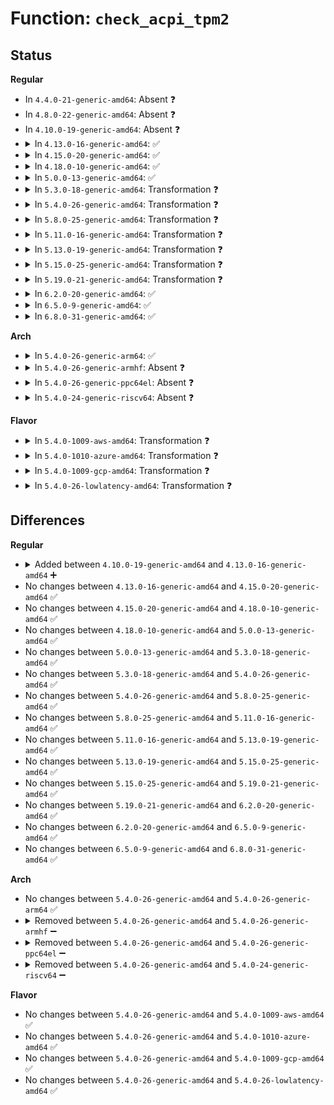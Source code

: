 # Function: <code>check_acpi_tpm2</code>

## Status
<b>Regular</b>
<ul>
<li>
In <code>4.4.0-21-generic-amd64</code>: Absent ❓
</li>
<li>
In <code>4.8.0-22-generic-amd64</code>: Absent ❓
</li>
<li>
In <code>4.10.0-19-generic-amd64</code>: Absent ❓
</li>
<li>
<details>
<summary>In <code>4.13.0-16-generic-amd64</code>: ✅</summary>

```c
int check_acpi_tpm2(struct device * dev)
```

```json
{
  "name": "check_acpi_tpm2",
  "collision_type": "Unique Static",
  "inline_type": "No",
  "funcs": [
    {
      "addr": 18446744071584869184,
      "name": "check_acpi_tpm2",
      "external": false,
      "loc": "drivers/char/tpm/tpm_tis.c:103",
      "file": "drivers/char/tpm/tpm_tis.c",
      "inline": "seen, unknown",
      "caller_inline": [],
      "caller_func": [
        "drivers/char/tpm/tpm_tis.c:tpm_tis_plat_probe",
        "drivers/char/tpm/tpm_tis.c:tpm_tis_pnp_init"
      ]
    }
  ],
  "symbols": [
    {
      "addr": 18446744071584869184,
      "name": "check_acpi_tpm2",
      "section": ".text",
      "bind": "STB_LOCAL",
      "size": 158
    }
  ]
}
```
</details>
</li>
<li>
<details>
<summary>In <code>4.15.0-20-generic-amd64</code>: ✅</summary>

```c
int check_acpi_tpm2(struct device * dev)
```

```json
{
  "name": "check_acpi_tpm2",
  "collision_type": "Unique Static",
  "inline_type": "No",
  "funcs": [
    {
      "addr": 18446744071585289216,
      "name": "check_acpi_tpm2",
      "external": false,
      "loc": "drivers/char/tpm/tpm_tis.c:104",
      "file": "drivers/char/tpm/tpm_tis.c",
      "inline": "seen, unknown",
      "caller_inline": [],
      "caller_func": [
        "drivers/char/tpm/tpm_tis.c:tpm_tis_plat_probe",
        "drivers/char/tpm/tpm_tis.c:tpm_tis_pnp_init"
      ]
    }
  ],
  "symbols": [
    {
      "addr": 18446744071585289216,
      "name": "check_acpi_tpm2",
      "section": ".text",
      "bind": "STB_LOCAL",
      "size": 158
    }
  ]
}
```
</details>
</li>
<li>
<details>
<summary>In <code>4.18.0-10-generic-amd64</code>: ✅</summary>

```c
int check_acpi_tpm2(struct device * dev)
```

```json
{
  "name": "check_acpi_tpm2",
  "collision_type": "Unique Static",
  "inline_type": "No",
  "funcs": [
    {
      "addr": 18446744071585527584,
      "name": "check_acpi_tpm2",
      "external": false,
      "loc": "drivers/char/tpm/tpm_tis.c:104",
      "file": "drivers/char/tpm/tpm_tis.c",
      "inline": "seen, unknown",
      "caller_inline": [],
      "caller_func": [
        "drivers/char/tpm/tpm_tis.c:tpm_tis_plat_probe",
        "drivers/char/tpm/tpm_tis.c:tpm_tis_pnp_init"
      ]
    }
  ],
  "symbols": [
    {
      "addr": 18446744071585527584,
      "name": "check_acpi_tpm2",
      "section": ".text",
      "bind": "STB_LOCAL",
      "size": 158
    }
  ]
}
```
</details>
</li>
<li>
<details>
<summary>In <code>5.0.0-13-generic-amd64</code>: ✅</summary>

```c
int check_acpi_tpm2(struct device * dev)
```

```json
{
  "name": "check_acpi_tpm2",
  "collision_type": "Unique Static",
  "inline_type": "No",
  "funcs": [
    {
      "addr": 18446744071585651680,
      "name": "check_acpi_tpm2",
      "external": false,
      "loc": "drivers/char/tpm/tpm_tis.c:104",
      "file": "drivers/char/tpm/tpm_tis.c",
      "inline": "seen, unknown",
      "caller_inline": [],
      "caller_func": [
        "drivers/char/tpm/tpm_tis.c:tpm_tis_plat_probe",
        "drivers/char/tpm/tpm_tis.c:tpm_tis_pnp_init"
      ]
    }
  ],
  "symbols": [
    {
      "addr": 18446744071585651680,
      "name": "check_acpi_tpm2",
      "section": ".text",
      "bind": "STB_LOCAL",
      "size": 158
    }
  ]
}
```
</details>
</li>
<li>
<details>
<summary>In <code>5.3.0-18-generic-amd64</code>: Transformation ❓</summary>

```c
int check_acpi_tpm2(struct device * dev)
```

```json
{
  "name": "check_acpi_tpm2",
  "collision_type": "Unique Static",
  "inline_type": "No",
  "funcs": [
    {
      "addr": 0,
      "name": "check_acpi_tpm2",
      "external": false,
      "loc": "drivers/char/tpm/tpm_tis.c:100",
      "file": "drivers/char/tpm/tpm_tis.c",
      "inline": "seen, unknown",
      "caller_inline": [],
      "caller_func": [
        "drivers/char/tpm/tpm_tis.c:tpm_tis_plat_probe",
        "drivers/char/tpm/tpm_tis.c:tpm_tis_pnp_init"
      ]
    }
  ],
  "symbols": [
    {
      "addr": 18446744071585876256,
      "name": "check_acpi_tpm2",
      "section": ".text",
      "bind": "STB_LOCAL",
      "size": 146
    },
    {
      "addr": 18446744071585877223,
      "name": "check_acpi_tpm2.cold",
      "section": ".text",
      "bind": "STB_LOCAL",
      "size": 25
    }
  ]
}
```
</details>
</li>
<li>
<details>
<summary>In <code>5.4.0-26-generic-amd64</code>: Transformation ❓</summary>

```c
int check_acpi_tpm2(struct device * dev)
```

```json
{
  "name": "check_acpi_tpm2",
  "collision_type": "Unique Static",
  "inline_type": "No",
  "funcs": [
    {
      "addr": 0,
      "name": "check_acpi_tpm2",
      "external": false,
      "loc": "drivers/char/tpm/tpm_tis.c:100",
      "file": "drivers/char/tpm/tpm_tis.c",
      "inline": "seen, unknown",
      "caller_inline": [],
      "caller_func": [
        "drivers/char/tpm/tpm_tis.c:tpm_tis_plat_probe",
        "drivers/char/tpm/tpm_tis.c:tpm_tis_pnp_init"
      ]
    }
  ],
  "symbols": [
    {
      "addr": 18446744071586018816,
      "name": "check_acpi_tpm2",
      "section": ".text",
      "bind": "STB_LOCAL",
      "size": 146
    },
    {
      "addr": 18446744071586019783,
      "name": "check_acpi_tpm2.cold",
      "section": ".text",
      "bind": "STB_LOCAL",
      "size": 25
    }
  ]
}
```
</details>
</li>
<li>
<details>
<summary>In <code>5.8.0-25-generic-amd64</code>: Transformation ❓</summary>

```c
int check_acpi_tpm2(struct device * dev)
```

```json
{
  "name": "check_acpi_tpm2",
  "collision_type": "Unique Static",
  "inline_type": "No",
  "funcs": [
    {
      "addr": 0,
      "name": "check_acpi_tpm2",
      "external": false,
      "loc": "drivers/char/tpm/tpm_tis.c:100",
      "file": "drivers/char/tpm/tpm_tis.c",
      "inline": "seen, unknown",
      "caller_inline": [],
      "caller_func": [
        "drivers/char/tpm/tpm_tis.c:tpm_tis_plat_probe",
        "drivers/char/tpm/tpm_tis.c:tpm_tis_pnp_init"
      ]
    }
  ],
  "symbols": [
    {
      "addr": 18446744071586757344,
      "name": "check_acpi_tpm2",
      "section": ".text",
      "bind": "STB_LOCAL",
      "size": 144
    },
    {
      "addr": 18446744071586758295,
      "name": "check_acpi_tpm2.cold",
      "section": ".text",
      "bind": "STB_LOCAL",
      "size": 25
    }
  ]
}
```
</details>
</li>
<li>
<details>
<summary>In <code>5.11.0-16-generic-amd64</code>: Transformation ❓</summary>

```c
int check_acpi_tpm2(struct device * dev)
```

```json
{
  "name": "check_acpi_tpm2",
  "collision_type": "Unique Static",
  "inline_type": "No",
  "funcs": [
    {
      "addr": 0,
      "name": "check_acpi_tpm2",
      "external": false,
      "loc": "drivers/char/tpm/tpm_tis.c:123",
      "file": "drivers/char/tpm/tpm_tis.c",
      "inline": "seen, unknown",
      "caller_inline": [],
      "caller_func": [
        "drivers/char/tpm/tpm_tis.c:tpm_tis_plat_probe",
        "drivers/char/tpm/tpm_tis.c:tpm_tis_pnp_init"
      ]
    }
  ],
  "symbols": [
    {
      "addr": 18446744071586848896,
      "name": "check_acpi_tpm2",
      "section": ".text",
      "bind": "STB_LOCAL",
      "size": 144
    },
    {
      "addr": 18446744071591473314,
      "name": "check_acpi_tpm2.cold",
      "section": ".text",
      "bind": "STB_LOCAL",
      "size": 25
    }
  ]
}
```
</details>
</li>
<li>
<details>
<summary>In <code>5.13.0-19-generic-amd64</code>: Transformation ❓</summary>

```c
int check_acpi_tpm2(struct device * dev)
```

```json
{
  "name": "check_acpi_tpm2",
  "collision_type": "Unique Static",
  "inline_type": "No",
  "funcs": [
    {
      "addr": 0,
      "name": "check_acpi_tpm2",
      "external": false,
      "loc": "drivers/char/tpm/tpm_tis.c:123",
      "file": "drivers/char/tpm/tpm_tis.c",
      "inline": "seen, unknown",
      "caller_inline": [],
      "caller_func": [
        "drivers/char/tpm/tpm_tis.c:tpm_tis_plat_probe",
        "drivers/char/tpm/tpm_tis.c:tpm_tis_pnp_init"
      ]
    }
  ],
  "symbols": [
    {
      "addr": 18446744071586729328,
      "name": "check_acpi_tpm2",
      "section": ".text",
      "bind": "STB_LOCAL",
      "size": 144
    },
    {
      "addr": 18446744071591414558,
      "name": "check_acpi_tpm2.cold",
      "section": ".text",
      "bind": "STB_LOCAL",
      "size": 25
    }
  ]
}
```
</details>
</li>
<li>
<details>
<summary>In <code>5.15.0-25-generic-amd64</code>: Transformation ❓</summary>

```c
int check_acpi_tpm2(struct device * dev)
```

```json
{
  "name": "check_acpi_tpm2",
  "collision_type": "Unique Static",
  "inline_type": "No",
  "funcs": [
    {
      "addr": 0,
      "name": "check_acpi_tpm2",
      "external": false,
      "loc": "drivers/char/tpm/tpm_tis.c:123",
      "file": "drivers/char/tpm/tpm_tis.c",
      "inline": "seen, unknown",
      "caller_inline": [],
      "caller_func": [
        "drivers/char/tpm/tpm_tis.c:tpm_tis_plat_probe",
        "drivers/char/tpm/tpm_tis.c:tpm_tis_pnp_init"
      ]
    }
  ],
  "symbols": [
    {
      "addr": 18446744071587281056,
      "name": "check_acpi_tpm2",
      "section": ".text",
      "bind": "STB_LOCAL",
      "size": 144
    },
    {
      "addr": 18446744071592466623,
      "name": "check_acpi_tpm2.cold",
      "section": ".text",
      "bind": "STB_LOCAL",
      "size": 25
    }
  ]
}
```
</details>
</li>
<li>
<details>
<summary>In <code>5.19.0-21-generic-amd64</code>: Transformation ❓</summary>

```c
int check_acpi_tpm2(struct device * dev)
```

```json
{
  "name": "check_acpi_tpm2",
  "collision_type": "Unique Static",
  "inline_type": "No",
  "funcs": [
    {
      "addr": 0,
      "name": "check_acpi_tpm2",
      "external": false,
      "loc": "drivers/char/tpm/tpm_tis.c:123",
      "file": "drivers/char/tpm/tpm_tis.c",
      "inline": "seen, unknown",
      "caller_inline": [],
      "caller_func": [
        "drivers/char/tpm/tpm_tis.c:tpm_tis_plat_probe",
        "drivers/char/tpm/tpm_tis.c:tpm_tis_pnp_init"
      ]
    }
  ],
  "symbols": [
    {
      "addr": 18446744071588593120,
      "name": "check_acpi_tpm2",
      "section": ".text",
      "bind": "STB_LOCAL",
      "size": 161
    },
    {
      "addr": 18446744071594336701,
      "name": "check_acpi_tpm2.cold",
      "section": ".text",
      "bind": "STB_LOCAL",
      "size": 25
    }
  ]
}
```
</details>
</li>
<li>
<details>
<summary>In <code>6.2.0-20-generic-amd64</code>: ✅</summary>

```c
int check_acpi_tpm2(struct device * dev)
```

```json
{
  "name": "check_acpi_tpm2",
  "collision_type": "Unique Static",
  "inline_type": "No",
  "funcs": [
    {
      "addr": 18446744071590051216,
      "name": "check_acpi_tpm2",
      "external": false,
      "loc": "drivers/char/tpm/tpm_tis.c:123",
      "file": "drivers/char/tpm/tpm_tis.c",
      "inline": "seen, unknown",
      "caller_inline": [],
      "caller_func": [
        "drivers/char/tpm/tpm_tis.c:tpm_tis_plat_probe",
        "drivers/char/tpm/tpm_tis.c:tpm_tis_pnp_init"
      ]
    }
  ],
  "symbols": [
    {
      "addr": 18446744071590051216,
      "name": "check_acpi_tpm2",
      "section": ".text",
      "bind": "STB_LOCAL",
      "size": 192
    }
  ]
}
```
</details>
</li>
<li>
<details>
<summary>In <code>6.5.0-9-generic-amd64</code>: ✅</summary>

```c
int check_acpi_tpm2(struct device * dev)
```

```json
{
  "name": "check_acpi_tpm2",
  "collision_type": "Unique Static",
  "inline_type": "No",
  "funcs": [
    {
      "addr": 18446744071590362096,
      "name": "check_acpi_tpm2",
      "external": false,
      "loc": "drivers/char/tpm/tpm_tis.c:226",
      "file": "drivers/char/tpm/tpm_tis.c",
      "inline": "seen, unknown",
      "caller_inline": [],
      "caller_func": [
        "drivers/char/tpm/tpm_tis.c:tpm_tis_plat_probe",
        "drivers/char/tpm/tpm_tis.c:tpm_tis_pnp_init"
      ]
    }
  ],
  "symbols": [
    {
      "addr": 18446744071590362096,
      "name": "check_acpi_tpm2",
      "section": ".text",
      "bind": "STB_LOCAL",
      "size": 192
    }
  ]
}
```
</details>
</li>
<li>
<details>
<summary>In <code>6.8.0-31-generic-amd64</code>: ✅</summary>

```c
int check_acpi_tpm2(struct device * dev)
```

```json
{
  "name": "check_acpi_tpm2",
  "collision_type": "Unique Static",
  "inline_type": "No",
  "funcs": [
    {
      "addr": 18446744071590703744,
      "name": "check_acpi_tpm2",
      "external": false,
      "loc": "drivers/char/tpm/tpm_tis.c:138",
      "file": "drivers/char/tpm/tpm_tis.c",
      "inline": "seen, unknown",
      "caller_inline": [],
      "caller_func": [
        "drivers/char/tpm/tpm_tis.c:tpm_tis_plat_probe",
        "drivers/char/tpm/tpm_tis.c:tpm_tis_pnp_init"
      ]
    }
  ],
  "symbols": [
    {
      "addr": 18446744071590703744,
      "name": "check_acpi_tpm2",
      "section": ".text",
      "bind": "STB_LOCAL",
      "size": 192
    }
  ]
}
```
</details>
</li>
</ul>
<b>Arch</b>
<ul>
<li>
<details>
<summary>In <code>5.4.0-26-generic-arm64</code>: ✅</summary>

```c
int check_acpi_tpm2(struct device * dev)
```

```json
{
  "name": "check_acpi_tpm2",
  "collision_type": "Unique Static",
  "inline_type": "No",
  "funcs": [
    {
      "addr": 18446603336498817232,
      "name": "check_acpi_tpm2",
      "external": false,
      "loc": "drivers/char/tpm/tpm_tis.c:100",
      "file": "drivers/char/tpm/tpm_tis.c",
      "inline": "seen, unknown",
      "caller_inline": [],
      "caller_func": [
        "drivers/char/tpm/tpm_tis.c:tpm_tis_plat_probe",
        "drivers/char/tpm/tpm_tis.c:tpm_tis_pnp_init"
      ]
    }
  ],
  "symbols": [
    {
      "addr": 18446603336498817232,
      "name": "check_acpi_tpm2",
      "section": ".text",
      "bind": "STB_LOCAL",
      "size": 192
    }
  ]
}
```
</details>
</li>
<li>
<details>
<summary>In <code>5.4.0-26-generic-armhf</code>: Absent ❓</summary>

```json
{
  "name": "check_acpi_tpm2",
  "collision_type": "Unique Static",
  "inline_type": "Full",
  "funcs": [
    {
      "addr": 0,
      "name": "check_acpi_tpm2",
      "external": false,
      "loc": "drivers/char/tpm/tpm_tis.c:126",
      "file": "drivers/char/tpm/tpm_tis.c",
      "inline": "not declared, inlined",
      "caller_inline": [],
      "caller_func": []
    }
  ],
  "symbols": []
}
```
</details>
</li>
<li>
<details>
<summary>In <code>5.4.0-26-generic-ppc64el</code>: Absent ❓</summary>

```json
{
  "name": "check_acpi_tpm2",
  "collision_type": "Unique Static",
  "inline_type": "Full",
  "funcs": [
    {
      "addr": 0,
      "name": "check_acpi_tpm2",
      "external": false,
      "loc": "drivers/char/tpm/tpm_tis.c:126",
      "file": "drivers/char/tpm/tpm_tis.c",
      "inline": "not declared, inlined",
      "caller_inline": [],
      "caller_func": []
    }
  ],
  "symbols": []
}
```
</details>
</li>
<li>
<details>
<summary>In <code>5.4.0-24-generic-riscv64</code>: Absent ❓</summary>

```json
{
  "name": "check_acpi_tpm2",
  "collision_type": "Unique Static",
  "inline_type": "Full",
  "funcs": [
    {
      "addr": 0,
      "name": "check_acpi_tpm2",
      "external": false,
      "loc": "drivers/char/tpm/tpm_tis.c:126",
      "file": "drivers/char/tpm/tpm_tis.c",
      "inline": "not declared, inlined",
      "caller_inline": [],
      "caller_func": []
    }
  ],
  "symbols": []
}
```
</details>
</li>
</ul>
<b>Flavor</b>
<ul>
<li>
<details>
<summary>In <code>5.4.0-1009-aws-amd64</code>: Transformation ❓</summary>

```c
int check_acpi_tpm2(struct device * dev)
```

```json
{
  "name": "check_acpi_tpm2",
  "collision_type": "Unique Static",
  "inline_type": "No",
  "funcs": [
    {
      "addr": 0,
      "name": "check_acpi_tpm2",
      "external": false,
      "loc": "drivers/char/tpm/tpm_tis.c:100",
      "file": "drivers/char/tpm/tpm_tis.c",
      "inline": "seen, unknown",
      "caller_inline": [],
      "caller_func": [
        "drivers/char/tpm/tpm_tis.c:tpm_tis_plat_probe",
        "drivers/char/tpm/tpm_tis.c:tpm_tis_pnp_init"
      ]
    }
  ],
  "symbols": [
    {
      "addr": 18446744071585779792,
      "name": "check_acpi_tpm2",
      "section": ".text",
      "bind": "STB_LOCAL",
      "size": 146
    },
    {
      "addr": 18446744071585780759,
      "name": "check_acpi_tpm2.cold",
      "section": ".text",
      "bind": "STB_LOCAL",
      "size": 25
    }
  ]
}
```
</details>
</li>
<li>
<details>
<summary>In <code>5.4.0-1010-azure-amd64</code>: Transformation ❓</summary>

```c
int check_acpi_tpm2(struct device * dev)
```

```json
{
  "name": "check_acpi_tpm2",
  "collision_type": "Unique Static",
  "inline_type": "No",
  "funcs": [
    {
      "addr": 0,
      "name": "check_acpi_tpm2",
      "external": false,
      "loc": "drivers/char/tpm/tpm_tis.c:100",
      "file": "drivers/char/tpm/tpm_tis.c",
      "inline": "seen, unknown",
      "caller_inline": [],
      "caller_func": [
        "drivers/char/tpm/tpm_tis.c:tpm_tis_plat_probe",
        "drivers/char/tpm/tpm_tis.c:tpm_tis_pnp_init"
      ]
    }
  ],
  "symbols": [
    {
      "addr": 18446744071585638976,
      "name": "check_acpi_tpm2",
      "section": ".text",
      "bind": "STB_LOCAL",
      "size": 146
    },
    {
      "addr": 18446744071585639943,
      "name": "check_acpi_tpm2.cold",
      "section": ".text",
      "bind": "STB_LOCAL",
      "size": 25
    }
  ]
}
```
</details>
</li>
<li>
<details>
<summary>In <code>5.4.0-1009-gcp-amd64</code>: Transformation ❓</summary>

```c
int check_acpi_tpm2(struct device * dev)
```

```json
{
  "name": "check_acpi_tpm2",
  "collision_type": "Unique Static",
  "inline_type": "No",
  "funcs": [
    {
      "addr": 0,
      "name": "check_acpi_tpm2",
      "external": false,
      "loc": "drivers/char/tpm/tpm_tis.c:100",
      "file": "drivers/char/tpm/tpm_tis.c",
      "inline": "seen, unknown",
      "caller_inline": [],
      "caller_func": [
        "drivers/char/tpm/tpm_tis.c:tpm_tis_plat_probe",
        "drivers/char/tpm/tpm_tis.c:tpm_tis_pnp_init"
      ]
    }
  ],
  "symbols": [
    {
      "addr": 18446744071585968832,
      "name": "check_acpi_tpm2",
      "section": ".text",
      "bind": "STB_LOCAL",
      "size": 146
    },
    {
      "addr": 18446744071585969799,
      "name": "check_acpi_tpm2.cold",
      "section": ".text",
      "bind": "STB_LOCAL",
      "size": 25
    }
  ]
}
```
</details>
</li>
<li>
<details>
<summary>In <code>5.4.0-26-lowlatency-amd64</code>: Transformation ❓</summary>

```c
int check_acpi_tpm2(struct device * dev)
```

```json
{
  "name": "check_acpi_tpm2",
  "collision_type": "Unique Static",
  "inline_type": "No",
  "funcs": [
    {
      "addr": 0,
      "name": "check_acpi_tpm2",
      "external": false,
      "loc": "drivers/char/tpm/tpm_tis.c:100",
      "file": "drivers/char/tpm/tpm_tis.c",
      "inline": "seen, unknown",
      "caller_inline": [],
      "caller_func": [
        "drivers/char/tpm/tpm_tis.c:tpm_tis_plat_probe",
        "drivers/char/tpm/tpm_tis.c:tpm_tis_pnp_init"
      ]
    }
  ],
  "symbols": [
    {
      "addr": 18446744071586076560,
      "name": "check_acpi_tpm2",
      "section": ".text",
      "bind": "STB_LOCAL",
      "size": 146
    },
    {
      "addr": 18446744071586077527,
      "name": "check_acpi_tpm2.cold",
      "section": ".text",
      "bind": "STB_LOCAL",
      "size": 25
    }
  ]
}
```
</details>
</li>
</ul>

## Differences
<b>Regular</b>
<ul>
<li>
<details>
<summary>Added between <code>4.10.0-19-generic-amd64</code> and <code>4.13.0-16-generic-amd64</code> ➕</summary>

```c
int check_acpi_tpm2(struct device * dev)
```
</details>
</li>
<li>
No changes between <code>4.13.0-16-generic-amd64</code> and <code>4.15.0-20-generic-amd64</code> ✅
</li>
<li>
No changes between <code>4.15.0-20-generic-amd64</code> and <code>4.18.0-10-generic-amd64</code> ✅
</li>
<li>
No changes between <code>4.18.0-10-generic-amd64</code> and <code>5.0.0-13-generic-amd64</code> ✅
</li>
<li>
No changes between <code>5.0.0-13-generic-amd64</code> and <code>5.3.0-18-generic-amd64</code> ✅
</li>
<li>
No changes between <code>5.3.0-18-generic-amd64</code> and <code>5.4.0-26-generic-amd64</code> ✅
</li>
<li>
No changes between <code>5.4.0-26-generic-amd64</code> and <code>5.8.0-25-generic-amd64</code> ✅
</li>
<li>
No changes between <code>5.8.0-25-generic-amd64</code> and <code>5.11.0-16-generic-amd64</code> ✅
</li>
<li>
No changes between <code>5.11.0-16-generic-amd64</code> and <code>5.13.0-19-generic-amd64</code> ✅
</li>
<li>
No changes between <code>5.13.0-19-generic-amd64</code> and <code>5.15.0-25-generic-amd64</code> ✅
</li>
<li>
No changes between <code>5.15.0-25-generic-amd64</code> and <code>5.19.0-21-generic-amd64</code> ✅
</li>
<li>
No changes between <code>5.19.0-21-generic-amd64</code> and <code>6.2.0-20-generic-amd64</code> ✅
</li>
<li>
No changes between <code>6.2.0-20-generic-amd64</code> and <code>6.5.0-9-generic-amd64</code> ✅
</li>
<li>
No changes between <code>6.5.0-9-generic-amd64</code> and <code>6.8.0-31-generic-amd64</code> ✅
</li>
</ul>
<b>Arch</b>
<ul>
<li>
No changes between <code>5.4.0-26-generic-amd64</code> and <code>5.4.0-26-generic-arm64</code> ✅
</li>
<li>
<details>
<summary>Removed between <code>5.4.0-26-generic-amd64</code> and <code>5.4.0-26-generic-armhf</code> ➖</summary>

```c
int check_acpi_tpm2(struct device * dev)
```
</details>
</li>
<li>
<details>
<summary>Removed between <code>5.4.0-26-generic-amd64</code> and <code>5.4.0-26-generic-ppc64el</code> ➖</summary>

```c
int check_acpi_tpm2(struct device * dev)
```
</details>
</li>
<li>
<details>
<summary>Removed between <code>5.4.0-26-generic-amd64</code> and <code>5.4.0-24-generic-riscv64</code> ➖</summary>

```c
int check_acpi_tpm2(struct device * dev)
```
</details>
</li>
</ul>
<b>Flavor</b>
<ul>
<li>
No changes between <code>5.4.0-26-generic-amd64</code> and <code>5.4.0-1009-aws-amd64</code> ✅
</li>
<li>
No changes between <code>5.4.0-26-generic-amd64</code> and <code>5.4.0-1010-azure-amd64</code> ✅
</li>
<li>
No changes between <code>5.4.0-26-generic-amd64</code> and <code>5.4.0-1009-gcp-amd64</code> ✅
</li>
<li>
No changes between <code>5.4.0-26-generic-amd64</code> and <code>5.4.0-26-lowlatency-amd64</code> ✅
</li>
</ul>
